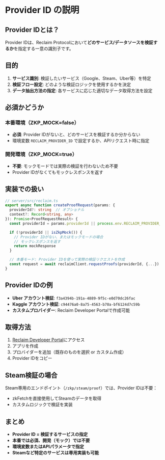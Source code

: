 # Provider ID の説明

## Provider IDとは？

Provider IDは、Reclaim Protocolにおいて**どのサービス/データソースを検証するか**を指定する一意の識別子です。

## 目的

1. **サービス識別**: 検証したいサービス（Google、Steam、Uber等）を特定
2. **検証フロー設定**: どのような検証ロジックを使用するかを決定
3. **データ抽出方法の指定**: 各サービスに応じた適切なデータ取得方法を設定

## 必須かどうか

### 本番環境（ZKP_MOCK=false）
- **必須**: Provider IDがないと、どのサービスを検証するか分からない
- 環境変数 `RECLAIM_PROVIDER_ID` で設定するか、APIリクエスト時に指定

### 開発環境（ZKP_MOCK=true）
- **不要**: モックモードでは実際の検証を行わないため不要
- Provider IDがなくてもモックレスポンスを返す

## 実装での扱い

```typescript
// server/src/reclaim.ts
export async function createProofRequest(params: {
  providerId?: string  // オプショナル
  context?: Record<string, any>
}): Promise<ProofRequestResult> {
  const providerId = params.providerId || process.env.RECLAIM_PROVIDER_ID

  if (!providerId || isZkpMock()) {
    // Provider IDがない、またはモックモードの場合
    // モックレスポンスを返す
    return mockResponse
  }

  // 本番モード: Provider IDを使って実際の検証リクエストを作成
  const request = await reclaimClient.requestProofs(providerId, {...})
}
```

## Provider IDの例

- **Uber アカウント検証**: `f3a4394b-191a-4889-9f5c-e0d70dc26fac`
- **Kaggle アカウント検証**: `c94476a0-8a75-4563-b70a-bf6124d7c59b`
- **カスタムプロバイダー**: Reclaim Developer Portalで作成可能

## 取得方法

1. [Reclaim Developer Portal](https://dev.reclaimprotocol.org/)にアクセス
2. アプリを作成
3. プロバイダーを追加（既存のものを選択 or カスタム作成）
4. Provider IDをコピー

## Steam検証の場合

Steam専用のエンドポイント（`/zkp/steam/proof`）では、Provider IDは不要：
- zkFetchを直接使用してSteamのデータを取得
- カスタムロジックで検証を実装

## まとめ

- **Provider ID = 検証するサービスの指定**
- **本番では必須、開発（モック）では不要**
- **環境変数またはAPIパラメータで指定**
- **Steamなど特定のサービスは専用実装も可能**